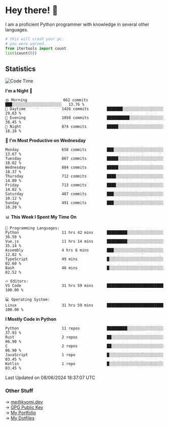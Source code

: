 # Hey there! 👋

I am a proficient Python programmer with knowledge in several other languages.

```py
# this will crash your pc.
# you were warned.
from itertools import count
list(count(0))
```

## Statistics
<!--START_SECTION:waka-->
![Code Time](http://img.shields.io/badge/Code%20Time-1%2C406%20hrs%2046%20mins-blue)

**I'm a Night 🦉** 

```text
🌞 Morning                662 commits         ███░░░░░░░░░░░░░░░░░░░░░░   13.76 % 
🌆 Daytime                1426 commits        ███████░░░░░░░░░░░░░░░░░░   29.63 % 
🌃 Evening                1850 commits        ██████████░░░░░░░░░░░░░░░   38.45 % 
🌙 Night                  874 commits         █████░░░░░░░░░░░░░░░░░░░░   18.16 % 
```
📅 **I'm Most Productive on Wednesday** 

```text
Monday                   658 commits         ███░░░░░░░░░░░░░░░░░░░░░░   13.67 % 
Tuesday                  867 commits         █████░░░░░░░░░░░░░░░░░░░░   18.02 % 
Wednesday                884 commits         █████░░░░░░░░░░░░░░░░░░░░   18.37 % 
Thursday                 712 commits         ████░░░░░░░░░░░░░░░░░░░░░   14.80 % 
Friday                   713 commits         ████░░░░░░░░░░░░░░░░░░░░░   14.82 % 
Saturday                 487 commits         ███░░░░░░░░░░░░░░░░░░░░░░   10.12 % 
Sunday                   491 commits         ███░░░░░░░░░░░░░░░░░░░░░░   10.20 % 
```


📊 **This Week I Spent My Time On** 

```text
💬 Programming Languages: 
Python                   11 hrs 42 mins      █████████░░░░░░░░░░░░░░░░   36.59 % 
Vue.js                   11 hrs 14 mins      █████████░░░░░░░░░░░░░░░░   35.14 % 
Assembly                 4 hrs 6 mins        ███░░░░░░░░░░░░░░░░░░░░░░   12.82 % 
TypeScript               49 mins             █░░░░░░░░░░░░░░░░░░░░░░░░   02.60 % 
Bash                     48 mins             █░░░░░░░░░░░░░░░░░░░░░░░░   02.52 % 

🔥 Editors: 
VS Code                  31 hrs 59 mins      █████████████████████████   100.00 % 

💻 Operating System: 
Linux                    31 hrs 59 mins      █████████████████████████   100.00 % 
```

**I Mostly Code in Python** 

```text
Python                   11 repos            █████████░░░░░░░░░░░░░░░░   37.93 % 
Rust                     2 repos             ██░░░░░░░░░░░░░░░░░░░░░░░   06.90 % 
C                        2 repos             ██░░░░░░░░░░░░░░░░░░░░░░░   06.90 % 
JavaScript               1 repo              █░░░░░░░░░░░░░░░░░░░░░░░░   03.45 % 
Kotlin                   1 repo              █░░░░░░░░░░░░░░░░░░░░░░░░   03.45 % 
```




 Last Updated on 08/06/2024 18:37:07 UTC
<!--END_SECTION:waka-->

### Other Stuff

→ [me@kyomi.dev](mailto:me@kyomi.dev)\
→ [GPG Public Key](https://github.com/bitterteriyaki.gpg)\
→ [My Portfolio](https://kyomi.dev)\
→ [My Dotfiles](https://github.com/bitterteriyaki/dotfiles)
